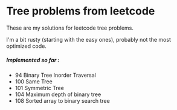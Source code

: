 # Tree problems from leetcode

These are my solutions for leetcode tree problems.

I'm a bit rusty (starting with the easy ones), probably not the most optimized code.


##### Implemented so far :

- 94  Binary Tree Inorder Traversal
- 100 Same Tree
- 101 Symmetric Tree
- 104 Maximum depth of binary tree
- 108 Sorted array to binary search tree